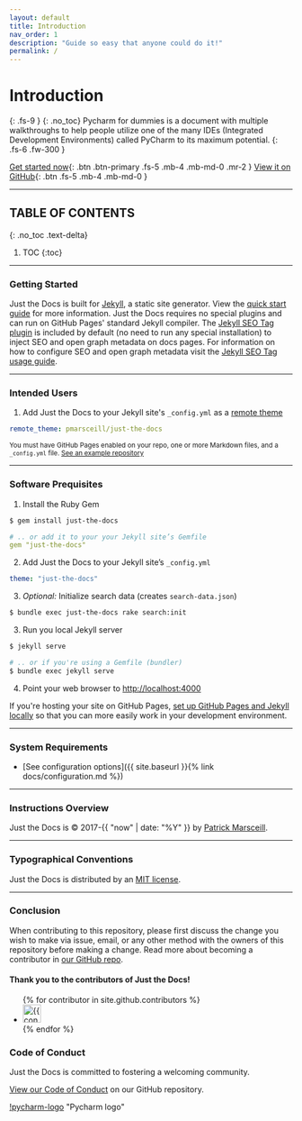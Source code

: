 ```yaml
---
layout: default
title: Introduction
nav_order: 1
description: "Guide so easy that anyone could do it!"
permalink: /
---
```


# Introduction
{: .fs-9 }
{: .no_toc}
Pycharm for dummies is a document with multiple walkthroughs to help people utilize one of the many IDEs (Integrated Development Environments) called PyCharm to its maximum potential.
{: .fs-6 .fw-300 }

[Get started now](#getting-started){: .btn .btn-primary .fs-5 .mb-4 .mb-md-0 .mr-2 } [View it on GitHub](https://github.com/harryseo1992/Pycharm-For-Dummies){: .btn .fs-5 .mb-4 .mb-md-0 }

---

## TABLE OF CONTENTS
{: .no_toc .text-delta}
1. TOC
{:toc}

---

### Getting Started

Just the Docs is built for [Jekyll](https://jekyllrb.com), a static site generator. View the [quick start guide](https://jekyllrb.com/docs/) for more information. Just the Docs requires no special plugins and can run on GitHub Pages' standard Jekyll compiler. The [Jekyll SEO Tag plugin](https://github.com/jekyll/jekyll-seo-tag) is included by default (no need to run any special installation) to inject SEO and open graph metadata on docs pages. For information on how to configure SEO and open graph metadata visit the [Jekyll SEO Tag usage guide](https://jekyll.github.io/jekyll-seo-tag/usage/).

---

### Intended Users

1. Add Just the Docs to your Jekyll site's `_config.yml` as a [remote theme](https://blog.github.com/2017-11-29-use-any-theme-with-github-pages/)
```yaml
remote_theme: pmarsceill/just-the-docs
```
<small>You must have GitHub Pages enabled on your repo, one or more Markdown files, and a `_config.yml` file. [See an example repository](https://github.com/pmarsceill/jtd-remote)</small>

---

### Software Prequisites

1. Install the Ruby Gem
```bash
$ gem install just-the-docs
```
```yaml
# .. or add it to your your Jekyll site’s Gemfile
gem "just-the-docs"
```
2. Add Just the Docs to your Jekyll site’s `_config.yml`
```yaml
theme: "just-the-docs"
```
3. _Optional:_ Initialize search data (creates `search-data.json`)
```bash
$ bundle exec just-the-docs rake search:init
```
3. Run you local Jekyll server
```bash
$ jekyll serve
```
```bash
# .. or if you're using a Gemfile (bundler)
$ bundle exec jekyll serve
```
4. Point your web browser to [http://localhost:4000](http://localhost:4000)

If you're hosting your site on GitHub Pages, [set up GitHub Pages and Jekyll locally](https://help.github.com/en/articles/setting-up-your-github-pages-site-locally-with-jekyll) so that you can more easily work in your development environment.

---

### System Requirements

- [See configuration options]({{ site.baseurl }}{% link docs/configuration.md %})

---

### Instructions Overview

Just the Docs is &copy; 2017-{{ "now" | date: "%Y" }} by [Patrick Marsceill](http://patrickmarsceill.com).

---

### Typographical Conventions

Just the Docs is distributed by an [MIT license](https://github.com/pmarsceill/just-the-docs/tree/master/LICENSE.txt).

---

### Conclusion

When contributing to this repository, please first discuss the change you wish to make via issue,
email, or any other method with the owners of this repository before making a change. Read more about becoming a contributor in [our GitHub repo](https://github.com/pmarsceill/just-the-docs#contributing).

#### Thank you to the contributors of Just the Docs!

<ul class="list-style-none">
{% for contributor in site.github.contributors %}
  <li class="d-inline-block mr-1">
     <a href="{{ contributor.html_url }}"><img src="{{ contributor.avatar_url }}" width="32" height="32" alt="{{ contributor.login }}"/></a>
  </li>
{% endfor %}
</ul>

### Code of Conduct

Just the Docs is committed to fostering a welcoming community.

[View our Code of Conduct](https://github.com/pmarsceill/just-the-docs/tree/master/CODE_OF_CONDUCT.md) on our GitHub repository.

[!pycharm-logo](https://github.com/harryseo1992/Pycharm-For-Dummies/tree/gh-pages/assets/images/pycharm-logoV2.png?raw=true) "Pycharm logo"
